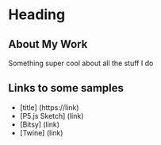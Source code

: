 # Heading

## About My Work

Something super cool about all the stuff I do

## Links to some samples
- [title] (https://link)
- [P5.js Sketch] (link)
- [Bitsy] (link)
- [Twine] (link)
